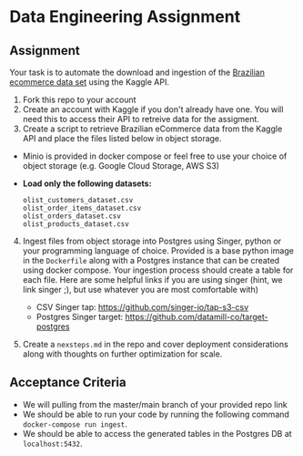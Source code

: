 # Data Engineering Assignment

## Assignment
Your task is to automate the download and ingestion of the [Brazilian ecommerce data set](https://www.kaggle.com/olistbr/brazilian-ecommerce) using the Kaggle API. 

1) Fork this repo to your account
2) Create an account with Kaggle if you don't already have one.  You will need this to access their API to retreive data for the assigment.
3) Create a script to retrieve Brazilian eCommerce data from the Kaggle API and place the files listed below in object storage.
  - Minio is provided in docker compose or feel free to use your choice of object storage (e.g. Google Cloud Storage, AWS S3)
  - **Load only the following datasets:**
  
    ```
    olist_customers_dataset.csv
    olist_order_items_dataset.csv
    olist_orders_dataset.csv
    olist_products_dataset.csv
    ```
4) Ingest files from object storage into Postgres using Singer, python or your programming language of choice.  Provided is a base python image in the `Dockerfile` along with a Postgres instance that can be created using docker compose.  Your ingestion process should create a table for each file.  Here are some helpful links if you are using singer (hint, we link singer ;), but use whatever you are most comfortable with)
    - CSV Singer tap: https://github.com/singer-io/tap-s3-csv
    - Postgres Singer target: https://github.com/datamill-co/target-postgres

5) Create a `nexsteps.md` in the repo and cover deployment considerations along with thoughts on further optimization for scale.


## Acceptance Criteria
- We will pulling from the master/main branch of your provided repo link
- We should be able to run your code by running the following command `docker-compose run ingest`.
- We should be able to access the generated tables in the Postgres DB at `localhost:5432`.
